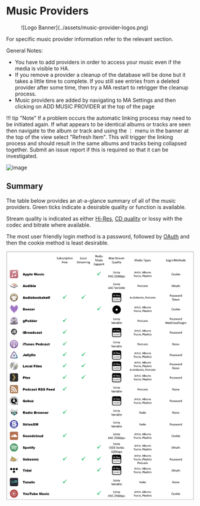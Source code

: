 # Music Providers
<figure markdown>
  ![Logo Banner](../assets/music-provider-logos.png)
</figure>

For specific music provider information refer to the relevant section.

General Notes:

- You have to add providers in order to access your music even if the media is visible to HA.
- If you remove a provider a cleanup of the database will be done but it takes a little time to complete. If you still see entries from a deleted provider after some time, then try a MA restart to retrigger the cleanup process.
- Music providers are added by navigating to MA Settings and then clicking on ADD MUSIC PROVIDER at the top of the page

!!! tip "Note" 
    If a problem occurs the automatic linking process may need to be initiated again. If what appears to be identical albums or tracks are seen then navigate to the album or track and using the ⋮ menu in the banner at the top of the view select "Refresh Item". This will trigger the linking process and should result in the same albums and tracks being collapsed together. Submit an issue report if this is required so that it can be investigated.

![image](../assets/screenshots/add-music-provider.png)

## Summary

The table below provides an at-a-glance summary of all of the music providers. Green ticks indicate a desirable quality or function is available. 

Stream quality is indicated as either [Hi-Res](../player-support/index.md/#audio-quality), [CD quality](https://www.soundguys.com/high-bitrate-audio-is-overkill-cd-quality-is-still-great-16518/) or lossy with the codec and bitrate where available.

The most user friendly login method is a password, followed by [OAuth](https://en.wikipedia.org/wiki/OAuth) and then the cookie method is least desirable.

[![image](../assets/music-provider-summary.png)](../assets/music-provider-summary.png)
